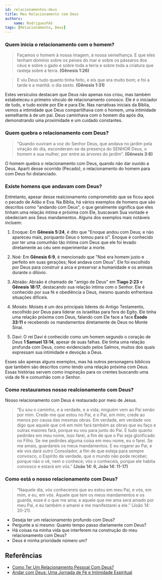 ```yaml
---
id: relacionamentos-deus
title: Meu Relacionamento com Deus
authors: 
    name: RodriguesFAS
tags: [Relacionamento, Deus]
---
```


### Quem inicia o relacionamento com o homem?

> Façamos o homem à nossa imagem, à nossa semelhança. E que eles tenham domínio sobre os peixes do mar e sobre os pássaros dos céus e sobre o gado e sobre toda a terra e sobre toda a criatura que rasteja sobre a terra. <b>(Gênesis 1:26)</b>

> E viu Deus tudo quanto tinha feito, e eis que era muito bom; e foi a tarde e a manhã: o dia sexto. <b>(Gênesis 1:31)</b>

Estes versículos destacam que Deus não apenas nos criou, mas também estabeleceu o primeiro vínculo de relacionamento conosco. Ele é o iniciador de tudo, e tudo existe por Ele e para Ele. Nas narrativas iniciais da Bíblia, vemos a intimidade que Deus compartilhava com o homem, uma intimidade semelhante à de um pai. Deus caminhava com o homem dia após dia, demonstrando uma proximidade e um cuidado constantes.

### Quem quebra o relacionamento com Deus?

> “Quando ouviram a voz do Senhor Deus, que andava no jardim pela viração do dia, esconderam-se da presença do SENHOR Deus, o homem e sua mulher, por entre as árvores do jardim”. <b>(Gênesis 3:8)</b>

O homem quebra o relacionamento com Deus, quando não dar ouvido a Deus. Aparti desse ocorrido (Pecado), o relacionamento do homem para com Deus foi distanciado.

### Existe homens que andavam com Deus?

Entretanto, apesar desse realcionamento comprometido que se ficou apoś o pecado de Adão e Eva. Na Bíblia, há vários exemplos de homens que são descritos como "andando com Deus", o que geralmente significa que eles tinham uma relação íntima e próxima com Ele, buscavam Sua vontade e obedeciam aos Seus mandamentos. Alguns dos exemplos mais notáveis incluem:

1. Enoque: Em <b>Gênesis 5:24</b>, é dito que "Enoque andou com Deus; e não apareceu mais, porquanto Deus o tomou para si". Enoque é conhecido por ter uma comunhão tão íntima com Deus que ele foi levado diretamente ao céu sem experimentar a morte.

2. Noé: Em <b>Gênesis 6:9</b>, é mencionado que "Noé era homem justo e perfeito em suas gerações; Noé andava com Deus". Ele foi escolhido por Deus para construir a arca e preservar a humanidade e os animais durante o dilúvio.

3. Abraão: Abraão é chamado de "amigo de Deus" em <b>Tiago 2:23</b> e <b>Gênesis 18:17</b>, destacando sua relação íntima com o Senhor. Ele é conhecido por sua fé e obediência a Deus, mesmo quando enfrentava situações difíceis.

4. Moisés: Moisés é um dos principais líderes do Antigo Testamento, escolhido por Deus para liderar os israelitas para fora do Egito. Ele tinha uma relação próxima com Deus, falando com Ele face a face <b>Êxodo 33:11</b> e recebendo os mandamentos diretamente de Deus no Monte Sinai.

5. Davi: O rei Davi é conhecido como um homem segundo o coração de Deus <b>1 Samuel 13:14</b>, apesar de suas falhas. Ele tinha uma relação profunda com Deus, como evidenciado pelos Salmos, muitos dos quais expressam sua intimidade e devoção a Deus.

Esses são apenas alguns exemplos, mas há outros personagens bíblicos que também são descritos como tendo uma relação próxima com Deus. Essas histórias servem como inspiração para os crentes buscando uma vida de fé e comunhão com o Senhor.

### Como restauramos nosso realcionamento com Deus? 

Nosso relacionamento com Deus é restaurado por meio de Jesus.

> “Eu sou o caminho, e a verdade, e a vida; ninguém vem ao Pai senão por mim. Crede-me que estou no Pai, e o Pai, em mim; crede ao menos por causa das mesmas obras. Em verdade, em verdade vos digo que aquele que crê em mim fará também as obras que eu faço e outras maiores fará, porque eu vou para junto do Pai. E tudo quanto pedirdes em meu nome, isso farei, a fim de que o Pai seja glorificado no Filho. Se me pedirdes alguma coisa em meu nome, eu o farei. Se me amais, guardareis os meus mandamentos. E eu rogarei ao Pai, e ele vos dará outro Consolador, a fim de que esteja para sempre convosco, o Espírito da verdade, que o mundo não pode receber, porque não o vê, nem o conhece; vós o conheceis, porque ele habita convosco e estará em vós.” <b>(João 14: 6, João 14: 11-17)</b>

### Como está o nosso relacionamento com Deus?

> “Naquele dia, vós conhecereis que eu estou em meu Pai, e vós, em mim, e eu, em vós. Aquele que tem os meus mandamentos e os guarda, esse é o que me ama; e aquele que me ama será amado por meu Pai, e eu também o amarei e me manifestarei a ele.” (João 14: 20-21).

- Deseja ter um relacionamento profundo com Deus?
- Pergunte a si mesmo: Quanto tempo passo diariamente com Deus?
- Há coisas na minha vida que interferem na construção do meu relacionamento com Deus? 
- Deus é minha prioridade número um?

## Referências

- [Como Ter Um Relacionamento Pessoal Com Deus?](https://www.palavrabiblica.net/como-ter-um-relacionamento-pessoal-com-deus/?gad_source=1&gclid=Cj0KCQjw2PSvBhDjARIsAKc2cgMhGzYNhSPXf3KG5zyiTxVWDIvAME7f-QvibChg60yS5_FSafK3FV4aAha9EALw_wcB)
- [Andar com Deus: Uma Jornada de Fé e Intimidade Espiritual](https://www.yahchurchlimeira.com.br/andar-com-deus-uma-jornada-de-fe-e-intimidade-espiritual?gad_source=1&gclid=Cj0KCQjw2PSvBhDjARIsAKc2cgMtFdnocFQFGgT-Zz_8k3hZD5IZyDNYXw3-QdFkdCLh98k5tlodmtoaAg2mEALw_wcB)